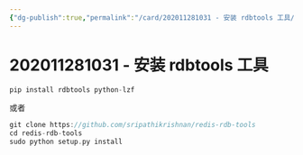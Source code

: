 ```yaml
---
{"dg-publish":true,"permalink":"/card/202011281031 - 安装 rdbtools 工具/","noteIcon":"2","created":"2020-11-28T10:31:04+08:00","updated":"2024-04-25T11:15:37+08:00"}
---
```



# 202011281031 - 安装 rdbtools 工具

```Go
pip install rdbtools python-lzf
```

或者

```Go
git clone https://github.com/sripathikrishnan/redis-rdb-tools
cd redis-rdb-tools
sudo python setup.py install
```
